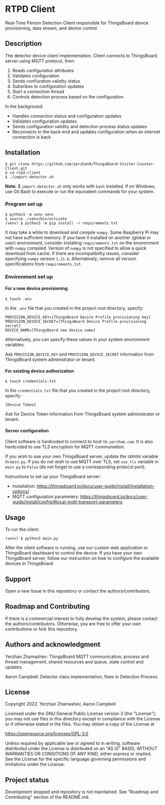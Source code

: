 # RTPD Client

Real-Time Person Detection Client responsible for ThingsBoard device provisioning, data stream, and device control.

## Description
The detector device client implementation. Client connects to ThingsBoard server using MQTT protocol, then:

1. Reads configuration attributes
2. Validates configuration
3. Sends confiuration validity status
4. Subsribes to configuration updates
5. Start a connection thread
6. Controls detection process based on the configuration

In the background:

* Handles connection status and configuration updates
* Validates configuration updates
* Sends configuration validity and detection process status updates
* Reconnects to the back-end and updates configuration when an internet connection is back

## Installation
```
$ git clone https://github.com/yerzhan0/ThingsBoard-Visitor-Counter-Client.git
$ cd rtpd-client
$ ./import-detector.sh
```
**Note:** $ `import-detector.sh` only works with `bash` installed. If on Windows, use Git Bash to execute or run the equivalent commands for your system.
### Program set up
```
$ python3 -m venv venv
$ source ./venv/bin/activate
(venv) $ python3 -m pip install -r requirements.txt
```
It may take a while to download and compile `numpy`. Some Raspberry Pi may not have sufficient memory. If you have it installed on another (global or user) environment, consider installing `requirements.txt` on the environment with `numpy` compiled. Version of `numpy` is not specified to allow a quick download from cache. If there are incompatibility issues, consider specifying `numpy` version `1.21.6`. Alternatively, remove all version specifications from `requirements.txt`.

### Environment set up
#### For a new device provisioning
```
$ touch .env
```
In the `.env` file that you created in the project root directory, specify:
```
PROVISION_DEVICE_KEY=[ThingsBoard Device Profile provisioning key]
PROVISION_DEVICE_SECRET=[ThingsBoard Device Profile provisioning secret]
DEVICE_NAME=[ThingsBoard new device name]
```
Alternatively, you can specify these values in your system environment variables.

Ask `PROVISION_DEVICE_KEY` and `PROVISION_DEVICE_SECRET` information from ThingsBoard system administrator or tenant.

#### For existing device authorization
```
$ touch credentials.txt
```
In the `credentials.txt` file that you created in the project root directory, specify: 
```
[Device Token]
```
Ask for Device Token information from ThingsBoard system administrator or tenant.

#### Server configuration
Client software is hardcoded to connect to host `tb.yerzham.com`. It is also hardcoded to use TLS encryption for MQTT communiation.

If you wish to use your own ThingsBoard server, update the `SERVER` variable in `main.py`. If you do not wish to use MQTT over TLS, set `use_tls` variable in `main.py` to `False` (do not forget to use a corresponding protocol port). 

Instructions to set up your ThingsBoard server:

* Installation: https://thingsboard.io/docs/user-guide/install/installation-options/
* MQTT configuration parameters: https://thingsboard.io/docs/user-guide/install/config/#local-mqtt-transport-parameters

## Usage
To run the client:
```
(venv) $ python3 main.py
```
After the client software is running, use our custom web application or ThingsBoard dashboard to control the device. If you have your own ThingsBoard server, follow our instruction on how to configure the available devices in ThingsBoard.

## Support
Open a new Issue in this repository or contact the authors/contributors.

## Roadmap and Contributing
If there is a commercial interest to fully develop the system, please contact the authors/contributors. Otherwise, you are free to offer your own contributions or fork this repository.


## Authors and acknowledgment
Yerzhan Zhamashev: ThingsBoard MQTT communication, process and thread management, shared resources and queue, state control and updates.

Aaron Campbell: Detector class implementation, fixes in Detection Process.

## License
Copyright 2022. Yerzhan Zhamashev, Aaron Campbell

Licensed under the GNU General Public License version 3 (the "License"); you may not use files in this directory except in compliance with the License or if otherwise stated in the files. You may obtain a copy of the License at

https://opensource.org/licenses/GPL-3.0

Unless required by applicable law or agreed to in writing, software distributed under the License is distributed on an "AS IS" BASIS, WITHOUT WARRANTIES OR CONDITIONS OF ANY KIND, either express or implied. See the License for the specific language governing permissions and limitations under the License.

## Project status
Development stopped and repository is not maintained. See "Roadmap and Contributing" section of the README.md.
